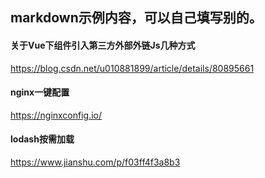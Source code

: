 ## markdown示例内容，可以自己填写别的。

#### 关于Vue下组件引入第三方外部外链Js几种方式
https://blog.csdn.net/u010881899/article/details/80895661

#### nginx一键配置
https://nginxconfig.io/

#### lodash按需加载
https://www.jianshu.com/p/f03ff4f3a8b3
